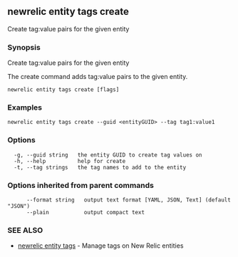## newrelic entity tags create

Create tag:value pairs for the given entity

### Synopsis

Create tag:value pairs for the given entity

The create command adds tag:value pairs to the given entity.


```
newrelic entity tags create [flags]
```

### Examples

```
newrelic entity tags create --guid <entityGUID> --tag tag1:value1
```

### Options

```
  -g, --guid string   the entity GUID to create tag values on
  -h, --help          help for create
  -t, --tag strings   the tag names to add to the entity
```

### Options inherited from parent commands

```
      --format string   output text format [YAML, JSON, Text] (default "JSON")
      --plain           output compact text
```

### SEE ALSO

* [newrelic entity tags](newrelic_entity_tags.md)	 - Manage tags on New Relic entities

